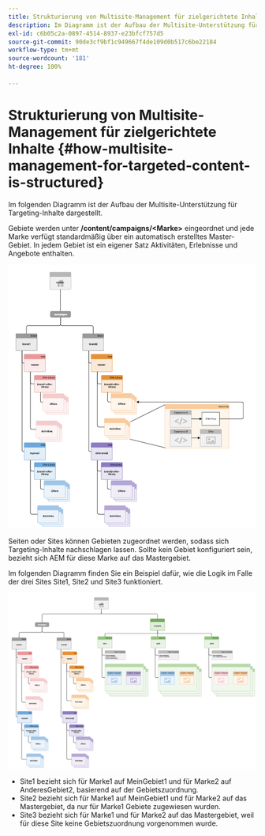 ```yaml
---
title: Strukturierung von Multisite-Management für zielgerichtete Inhalte
description: Im Diagramm ist der Aufbau der Multisite-Unterstützung für zielgerichtete Inhalte dargestellt.
exl-id: c6b05c2a-0897-4514-8937-e23bfcf757d5
source-git-commit: 90de3cf9bf1c949667f4de109d0b517c6be22184
workflow-type: tm+mt
source-wordcount: '181'
ht-degree: 100%

---
```


# Strukturierung von Multisite-Management für zielgerichtete Inhalte {#how-multisite-management-for-targeted-content-is-structured}

Im folgenden Diagramm ist der Aufbau der Multisite-Unterstützung für Targeting-Inhalte dargestellt.

Gebiete werden unter **/content/campaigns/&lt;Marke>** eingeordnet und jede Marke verfügt standardmäßig über ein automatisch erstelltes Master-Gebiet. In jedem Gebiet ist ein eigener Satz Aktivitäten, Erlebnisse und Angebote enthalten.

![Multisite-Struktur](/help/sites-cloud/authoring/assets/multisite-structure.png)

Seiten oder Sites können Gebieten zugeordnet werden, sodass sich Targeting-Inhalte nachschlagen lassen. Sollte kein Gebiet konfiguriert sein, bezieht sich AEM für diese Marke auf das Mastergebiet.

Im folgenden Diagramm finden Sie ein Beispiel dafür, wie die Logik im Falle der drei Sites Site1, Site2 und Site3 funktioniert.

![Site-übergreifende Multisite-Struktur](/help/sites-cloud/authoring/assets/multisite-structure-2.png)

* Site1 bezieht sich für Marke1 auf MeinGebiet1 und für Marke2 auf AnderesGebiet2, basierend auf der Gebietszuordnung.
* Site2 bezieht sich für Marke1 auf MeinGebiet1 und für Marke2 auf das Mastergebiet, da nur für Marke1 Gebiete zugewiesen wurden.
* Site3 bezieht sich für Marke1 und für Marke2 auf das Mastergebiet, weil für diese Site keine Gebietszuordnung vorgenommen wurde.
